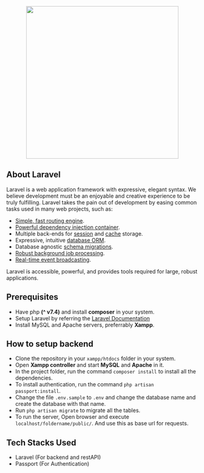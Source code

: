 <p align="center"><img src="https://res.cloudinary.com/dtfbvvkyp/image/upload/v1566331377/laravel-logolockup-cmyk-red.svg" width="400"></p>


## About Laravel

Laravel is a web application framework with expressive, elegant syntax. We believe development must be an enjoyable and creative experience to be truly fulfilling. Laravel takes the pain out of development by easing common tasks used in many web projects, such as:

- [Simple, fast routing engine](https://laravel.com/docs/routing).
- [Powerful dependency injection container](https://laravel.com/docs/container).
- Multiple back-ends for [session](https://laravel.com/docs/session) and [cache](https://laravel.com/docs/cache) storage.
- Expressive, intuitive [database ORM](https://laravel.com/docs/eloquent).
- Database agnostic [schema migrations](https://laravel.com/docs/migrations).
- [Robust background job processing](https://laravel.com/docs/queues).
- [Real-time event broadcasting](https://laravel.com/docs/broadcasting).

Laravel is accessible, powerful, and provides tools required for large, robust applications.

## Prerequisites

* Have php <b>(^ v7.4)</b> and install <b>composer</b> in your system.
* Setup Laravel by referring the  [Laravel Documentation](https://laravel.com/docs/7.x)
* Install MySQL and Apache servers, preferrably <b>Xampp</b>.

## How to setup backend 

* Clone the repository in your `xampp/htdocs` folder in your system.
* Open <b>Xampp controller</b> and start <b>MySQL</b> and <b>Apache</b> in it.
* In the project folder, run the command `composer install` to install all the dependencies.
* To install authentication, run the command `php artisan passport:install`.
* Change the file `.env.sample` to `.env` and change the database name and create the database with that name.
* Run `php artisan migrate` to migrate all the tables.
* To run the server, Open browser and execute `localhost/foldername/public/`. And use this as base url for requests.

## Tech Stacks Used

* Laravel (For backend and restAPI)
* Passport (For Authentication)
